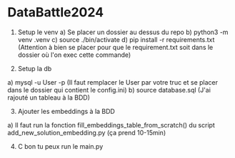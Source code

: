 # DataBattle2024

1. Setup le venv
   a) Se placer un dossier au dessus du repo
   b) python3 -m venv .venv
   c) source ./bin/activate
   d) pip install -r requirements.txt (Attention à bien se placer pour que le requirement.txt soit dans le dossier où l'on exec cette commande)

2. Setup la db

a) mysql -u User -p (Il faut remplacer le User par votre truc et se placer dans le dossier qui contient le config.ini)
b) source database.sql (J'ai rajouté un tableau à la BDD)

3. Ajouter les embeddings à la BDD

a) Il faut run la fonction fill_embeddings_table_from_scratch() du script add_new_solution_embedding.py
(ça prend 10-15min)

4. C bon tu peux run le main.py
